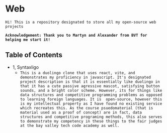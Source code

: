 # Web

`Hi! This is a repository designated to store all my open-source web projects`


**`Acknowledgement: Thank you to Martyn and Alexander from BVT for helping me start it!`**

## Table of Contents ##
-  1, Syntaxligo 
    - `This is a duolingo clone that uses react, vite, and demonstrates my proficiency in javascript. It's designated project description is that it is essentially like duolingo in that it has a cute passive agressive mascot, satisfying button sounds, and a bright color scheme. However, its for things like data structures and competitive programming problems as opposed to learning foreign languages. It is  open-source, however this is my intellectual property as I have found no existing service which recreates this. As the course psuedomaterial (that is material used as a proof of concept) are in fact, data structures and competitive programing methods, this also serves to demonstrate my competency in these things to the fair judges at the bay valley tech code academy as well.`
